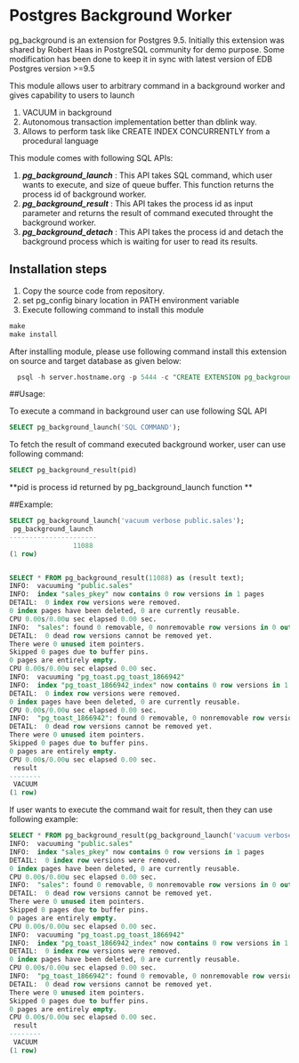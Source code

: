 # Postgres Background Worker

pg_background is an extension for Postgres 9.5.
Initially this extension was shared by Robert Haas in PostgreSQL community for demo purpose. Some modification has been done to keep it in sync with latest version of EDB Postgres version >=9.5

This module allows user to arbitrary command in a background worker and gives capability to users to launch 

1. VACUUM in background
2. Autonomous transaction implementation better than dblink way.
3. Allows to perform task like CREATE INDEX CONCURRENTLY from a procedural language 

This module comes with following SQL APIs:

1. ***pg_background_launch*** : This API takes SQL command, which user wants to execute, and size of queue buffer. This function returns the process id of background worker.
2. ***pg_background_result*** : This API takes the process id as input parameter and returns the result of command executed throught the background worker.
3. ***pg_background_detach*** : This API takes the process id and detach the background process which is waiting for user to read its results.

## Installation steps

1. Copy the source code from repository.
2. set pg_config binary location in PATH environment variable
3. Execute following command to install this module
```sql
make
make install
```
After installing module, please use following command install this extension on source and target database as given below:
```sql
  psql -h server.hostname.org -p 5444 -c "CREATE EXTENSION pg_background;" dbname
```

##Usage:

To execute a command in background user can use following SQL API
```sql
SELECT pg_background_launch('SQL COMMAND');
```

To fetch the result of command executed background worker, user can use following command:
```sql
SELECT pg_background_result(pid)
```
**pid is process id returned by pg_background_launch function **

##Example:

```sql
SELECT pg_background_launch('vacuum verbose public.sales');
 pg_background_launch 
----------------------
                11088
(1 row)


SELECT * FROM pg_background_result(11088) as (result text);
INFO:  vacuuming "public.sales"
INFO:  index "sales_pkey" now contains 0 row versions in 1 pages
DETAIL:  0 index row versions were removed.
0 index pages have been deleted, 0 are currently reusable.
CPU 0.00s/0.00u sec elapsed 0.00 sec.
INFO:  "sales": found 0 removable, 0 nonremovable row versions in 0 out of 0 pages
DETAIL:  0 dead row versions cannot be removed yet.
There were 0 unused item pointers.
Skipped 0 pages due to buffer pins.
0 pages are entirely empty.
CPU 0.00s/0.00u sec elapsed 0.00 sec.
INFO:  vacuuming "pg_toast.pg_toast_1866942"
INFO:  index "pg_toast_1866942_index" now contains 0 row versions in 1 pages
DETAIL:  0 index row versions were removed.
0 index pages have been deleted, 0 are currently reusable.
CPU 0.00s/0.00u sec elapsed 0.00 sec.
INFO:  "pg_toast_1866942": found 0 removable, 0 nonremovable row versions in 0 out of 0 pages
DETAIL:  0 dead row versions cannot be removed yet.
There were 0 unused item pointers.
Skipped 0 pages due to buffer pins.
0 pages are entirely empty.
CPU 0.00s/0.00u sec elapsed 0.00 sec.
 result    
--------
 VACUUM
(1 row)

```

If user wants to execute the command wait for result, then they can use following example:
```sql
SELECT * FROM pg_background_result(pg_background_launch('vacuum verbose public.sales')) as (result TEXT);
INFO:  vacuuming "public.sales"
INFO:  index "sales_pkey" now contains 0 row versions in 1 pages
DETAIL:  0 index row versions were removed.
0 index pages have been deleted, 0 are currently reusable.
CPU 0.00s/0.00u sec elapsed 0.00 sec.
INFO:  "sales": found 0 removable, 0 nonremovable row versions in 0 out of 0 pages
DETAIL:  0 dead row versions cannot be removed yet.
There were 0 unused item pointers.
Skipped 0 pages due to buffer pins.
0 pages are entirely empty.
CPU 0.00s/0.00u sec elapsed 0.00 sec.
INFO:  vacuuming "pg_toast.pg_toast_1866942"
INFO:  index "pg_toast_1866942_index" now contains 0 row versions in 1 pages
DETAIL:  0 index row versions were removed.
0 index pages have been deleted, 0 are currently reusable.
CPU 0.00s/0.00u sec elapsed 0.00 sec.
INFO:  "pg_toast_1866942": found 0 removable, 0 nonremovable row versions in 0 out of 0 pages
DETAIL:  0 dead row versions cannot be removed yet.
There were 0 unused item pointers.
Skipped 0 pages due to buffer pins.
0 pages are entirely empty.
CPU 0.00s/0.00u sec elapsed 0.00 sec.
 result 
--------
 VACUUM
(1 row)
```
